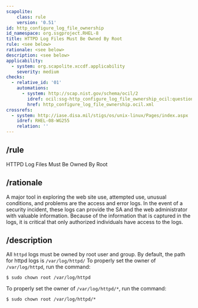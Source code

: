 ```yaml
---
scapolite:
    class: rule
    version: '0.51'
id: http_configure_log_file_ownership
id_namespace: org.ssgproject.RHEL-8
title: HTTPD Log Files Must Be Owned By Root
rule: <see below>
rationale: <see below>
description: <see below>
applicability:
  - system: org.scapolite.xccdf.applicability
    severity: medium
checks:
  - relative_id: '01'
    automations:
      - system: http://scap.nist.gov/schema/ocil/2
        idref: ocil:ssg-http_configure_log_file_ownership_ocil:questionnaire:1
        href: http_configure_log_file_ownership.ocil.xml
crossrefs:
  - system: http://iase.disa.mil/stigs/os/unix-linux/Pages/index.aspx
    idref: RHEL-08-WG255
    relation: ''
---
```



## /rule

HTTPD Log Files Must Be Owned By Root

## /rationale

A
major tool in exploring the web site use, attempted use, unusual
conditions, and problems are the access and error logs. In the event of
a security incident, these logs can provide the SA and the web
administrator with valuable information. Because of the information that
is captured in the logs, it is critical that only authorized individuals
have access to the logs.

## /description

All
`httpd` logs must be owned by root user and group. By default, the path
for httpd logs is `/var/log/httpd/` To properly set the owner of
`/var/log/httpd`, run the command:

``` 
$ sudo chown root /var/log/httpd 
```

To properly set the owner of `/var/log/httpd/*`, run the command:

``` 
$ sudo chown root /var/log/httpd/* 
```
